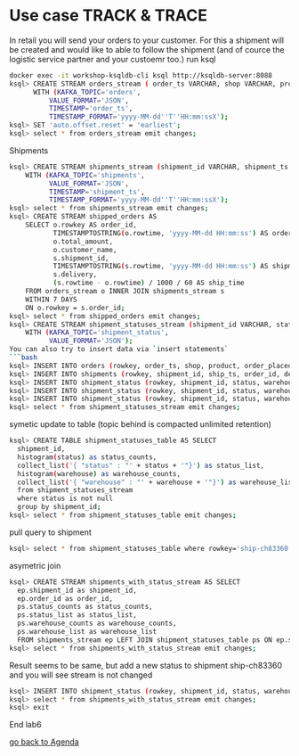 # Use case TRACK & TRACE
In retail you will send your orders to your customer. For this a shipment will be created and would like to able to follow the shipment (and of cource the logistic service partner and your custoemr too.)
run ksql
```bash
docker exec -it workshop-ksqldb-cli ksql http://ksqldb-server:8088
ksql> CREATE STREAM orders_stream ( order_ts VARCHAR, shop VARCHAR, product VARCHAR, order_placed VARCHAR, total_amount DOUBLE, customer_name VARCHAR)
      WITH (KAFKA_TOPIC='orders',
          VALUE_FORMAT='JSON',
          TIMESTAMP='order_ts',
          TIMESTAMP_FORMAT='yyyy-MM-dd''T''HH:mm:ssX');
ksql> SET 'auto.offset.reset' = 'earliest';
ksql> select * from orders_stream emit changes;          
```
Shipments
```bash
ksql> CREATE STREAM shipments_stream (shipment_id VARCHAR, shipment_ts VARCHAR, order_id VARCHAR, delivery VARCHAR)
    WITH (KAFKA_TOPIC='shipments',
          VALUE_FORMAT='JSON',
          TIMESTAMP='shipment_ts',
          TIMESTAMP_FORMAT='yyyy-MM-dd''T''HH:mm:ssX');  
ksql> select * from shipments_stream emit changes;
ksql> CREATE STREAM shipped_orders AS
    SELECT o.rowkey AS order_id,
           TIMESTAMPTOSTRING(o.rowtime, 'yyyy-MM-dd HH:mm:ss') AS order_ts,
           o.total_amount,
           o.customer_name,
           s.shipment_id,
           TIMESTAMPTOSTRING(s.rowtime, 'yyyy-MM-dd HH:mm:ss') AS shipment_ts,
           s.delivery, 
           (s.rowtime - o.rowtime) / 1000 / 60 AS ship_time
    FROM orders_stream o INNER JOIN shipments_stream s
    WITHIN 7 DAYS
    ON o.rowkey = s.order_id;
ksql> select * from shipped_orders emit changes;
ksql> CREATE STREAM shipment_statuses_stream (shipment_id VARCHAR, status VARCHAR, warehouse VARCHAR)
    WITH (KAFKA_TOPIC='shipment_status',
          VALUE_FORMAT='JSON');      
You can also try to insert data via `insert statements`
```bash
ksql> INSERT INTO orders (rowkey, order_ts, shop, product, order_placed, total_amount, customer_name) VALUES ("1", '2019-03-29T06:01:18Z', 'Otto', 'iPhoneX','Berlin', 133548.84, 'Mark Mustermann');
ksql> INSERT INTO shipments (rowkey, shipment_id, ship_ts, order_id, delivery) VALUES ('ship-ch83360','ship-ch83360', '2019-03-31T18:13:39Z', "1", 'UPS');
ksql> INSERT INTO shipment_status (rowkey, shipment_id, status, warehouse) VALUES ('ship-ch83360','ship-ch83360', 'in delivery', 'BERLIN');
ksql> INSERT INTO shipment_status (rowkey, shipment_id, status, warehouse) VALUES ('ship-ch83360','ship-ch83360', 'in delivery', 'FRANKFURT');
ksql> INSERT INTO shipment_status (rowkey, shipment_id, status, warehouse) VALUES ('ship-ch83360','ship-ch83360', 'delivered', '@customer');
ksql> select * from shipment_statuses_stream emit changes;
```
symetic update to table (topic behind is compacted unlimited retention)
```bash
ksql> CREATE TABLE shipment_statuses_table AS SELECT
  shipment_id,
  histogram(status) as status_counts,
  collect_list('{ "status" : "' + status + '"}') as status_list,
  histogram(warehouse) as warehouse_counts,
  collect_list('{ "warehouse" : "' + warehouse + '"}') as warehouse_list
  from shipment_statuses_stream
  where status is not null
  group by shipment_id;
ksql> select * from shipment_statuses_table emit changes;
```
pull query to shipment
```bash
ksql> select * from shipment_statuses_table where rowkey='ship-ch83360';
```
asymetric join
```bash
ksql> CREATE STREAM shipments_with_status_stream AS SELECT
  ep.shipment_id as shipment_id,
  ep.order_id as order_id,
  ps.status_counts as status_counts,
  ps.status_list as status_list,
  ps.warehouse_counts as warehouse_counts,
  ps.warehouse_list as warehouse_list
  FROM shipments_stream ep LEFT JOIN shipment_statuses_table ps ON ep.shipment_id = ps.shipment_id ;
ksql> select * from shipments_with_status_stream emit changes;
```
Result seems to be same, but add a new status to shipment ship-ch83360 and you will see stream is not changed
```bash
ksql> INSERT INTO shipment_status (rowkey, shipment_id, status, warehouse) VALUES ('ship-ch83360','ship-ch83360', 'post-update', '@attendee');
ksql> select * from shipments_with_status_stream emit changes;
ksql> exit
````
End lab6

[go back to Agenda](../README.md)